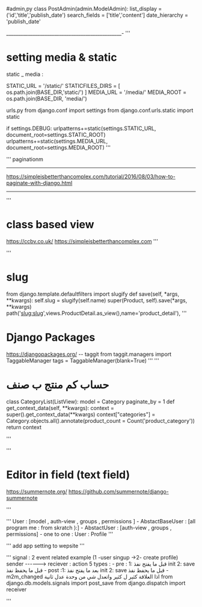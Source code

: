 #admin,py
class PostAdmin(admin.ModelAdmin):
    list_display  = ('id','title','publish_date')
    search_fields = ['title','content']
    date_hierarchy = 'publish_date'

________________________________________________-
'''
# setting media & static
static _ media :

STATIC_URL = '/static/'
STATICFILES_DIRS = [
    os.path.join(BASE_DIR,'static/')
]
MEDIA_URL = '/media/'
MEDIA_ROOT = os.path.join(BASE_DIR, 'media/')


urls.py
from django.conf import settings
from django.conf.urls.static import static


if settings.DEBUG:
    urlpatterns+=static(settings.STATIC_URL, document_root=settings.STATIC_ROOT)
    urlpatterns+=static(settings.MEDIA_URL, document_root=settings.MEDIA_ROOT)
'''

'''
paginationm
_ _  _  _ _ 
https://simpleisbetterthancomplex.com/tutorial/2016/08/03/how-to-paginate-with-django.html

----------
'''
# class based view
https://ccbv.co.uk/
https://simpleisbetterthancomplex.com
'''


'''
# slug
from django.template.defaultfilters import slugify
def save(self, *args, **kwargs):
       self.slug = slugify(self.name)
       super(Product, self).save(*args, **kwargs)
 path('<slug:slug>',views.ProductDetail.as_view(),name='product_detail'),
'''
# Django Packages
https://djangopackages.org/
 -- taggit
 from taggit.managers import TaggableManager
tags = TaggableManager(blank=True)
'''
'''
# حساب كم منتج ب صنف
class CategoryList(ListView):
    model = Category
    paginate_by = 1
    def get_context_data(self, **kwargs):
        context = super().get_context_data(**kwargs)
        context["categories"] = Category.objects.all().annotate(product_count = Count('product_category'))
        return context
    
'''

'''
# Editor in field (text field)
https://summernote.org/
https://github.com/summernote/django-summernote

'''

'''
 User : [model , auth-view , groups , permissions ]
    - AbstactBaseUser : [all program me : from skratch ):]
    - AbstactUser :  [auth-view , groups , permissions]
    - one to one : User : Profile
'''

'''
add app setting to wepsite
'''

'''
signal : 2 event related example (1 -user singup ->2- create profile)
sender ------> reciever : action
    5 types :
       - pre : 1: قبل ما يفتح نفذ init 2: save قبل ما يحفظ نفذ
       - post :1: بعد ما يفتح نفذ  init 2: save  قبل ما يحفظ نفذ
       - m2m_changed اذا العلاقة كثير ل كثير واتعدل شي من وحدة عدل ثانية
from django.db.models.signals import post_save
from django.dispatch import receiver

'''